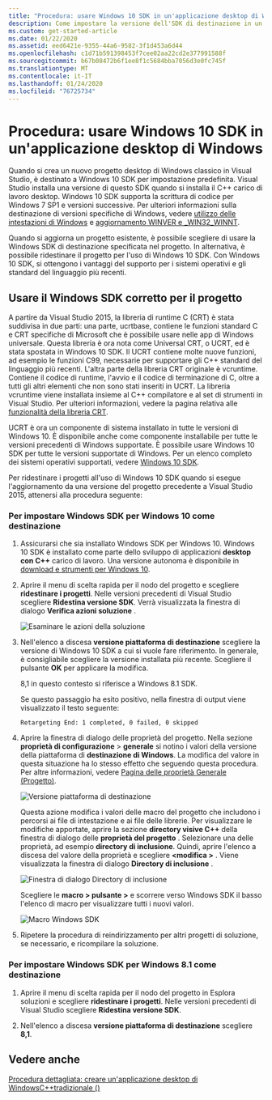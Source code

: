 ```yaml
---
title: "Procedura: usare Windows 10 SDK in un'applicazione desktop di Windows"
description: Come impostare la versione dell'SDK di destinazione in un progetto di applicazione desktop di Windows per usare Windows 10 SDK.
ms.custom: get-started-article
ms.date: 01/22/2020
ms.assetid: eed6421e-9355-44a6-9582-3f1d453a6d44
ms.openlocfilehash: c1d71b591398453f7cee02aa22cd2e377991588f
ms.sourcegitcommit: b67b08472b6f1ee8f1c5684bba7056d3e0fc745f
ms.translationtype: MT
ms.contentlocale: it-IT
ms.lasthandoff: 01/24/2020
ms.locfileid: "76725734"
---
```

# <a name="how-to-use-the-windows-10-sdk-in-a-windows-desktop-application"></a>Procedura: usare Windows 10 SDK in un'applicazione desktop di Windows

Quando si crea un nuovo progetto desktop di Windows classico in Visual Studio, è destinato a Windows 10 SDK per impostazione predefinita. Visual Studio installa una versione di questo SDK quando si installa il C++ carico di lavoro desktop. Windows 10 SDK supporta la scrittura di codice per Windows 7 SP1 e versioni successive. Per ulteriori informazioni sulla destinazione di versioni specifiche di Windows, vedere [utilizzo delle intestazioni di Windows](/windows/win32/WinProg/using-the-windows-headers) e [aggiornamento WINVER e _WIN32_WINNT](../porting/modifying-winver-and-win32-winnt.md).

Quando si aggiorna un progetto esistente, è possibile scegliere di usare la Windows SDK di destinazione specificata nel progetto. In alternativa, è possibile ridestinare il progetto per l'uso di Windows 10 SDK. Con Windows 10 SDK, si ottengono i vantaggi del supporto per i sistemi operativi e gli standard del linguaggio più recenti.

## <a name="use-the-right-windows-sdk-for-your-project"></a>Usare il Windows SDK corretto per il progetto

A partire da Visual Studio 2015, la libreria di runtime C (CRT) è stata suddivisa in due parti: una parte, ucrtbase, contiene le funzioni standard C e CRT specifiche di Microsoft che è possibile usare nelle app di Windows universale. Questa libreria è ora nota come Universal CRT, o UCRT, ed è stata spostata in Windows 10 SDK. Il UCRT contiene molte nuove funzioni, ad esempio le funzioni C99, necessarie per supportare gli C++ standard del linguaggio più recenti. L'altra parte della libreria CRT originale è vcruntime. Contiene il codice di runtime, l'avvio e il codice di terminazione di C, oltre a tutti gli altri elementi che non sono stati inseriti in UCRT. La libreria vcruntime viene installata insieme al C++ compilatore e al set di strumenti in Visual Studio. Per ulteriori informazioni, vedere la pagina relativa alle [funzionalità della libreria CRT](../c-runtime-library/crt-library-features.md).

UCRT è ora un componente di sistema installato in tutte le versioni di Windows 10. È disponibile anche come componente installabile per tutte le versioni precedenti di Windows supportate. È possibile usare Windows 10 SDK per tutte le versioni supportate di Windows. Per un elenco completo dei sistemi operativi supportati, vedere [Windows 10 SDK](https://developer.microsoft.com/windows/downloads/windows-10-sdk).

Per ridestinare i progetti all'uso di Windows 10 SDK quando si esegue l'aggiornamento da una versione del progetto precedente a Visual Studio 2015, attenersi alla procedura seguente:

### <a name="to-target-the-windows-10-sdk"></a>Per impostare Windows SDK per Windows 10 come destinazione

1. Assicurarsi che sia installato Windows SDK per Windows 10. Windows 10 SDK è installato come parte dello sviluppo di applicazioni **desktop con C++**  carico di lavoro. Una versione autonoma è disponibile in [download e strumenti per Windows 10](https://developer.microsoft.com/windows/downloads).

1. Aprire il menu di scelta rapida per il nodo del progetto e scegliere **ridestinare i progetti**. Nelle versioni precedenti di Visual Studio scegliere **Ridestina versione SDK**. Verrà visualizzata la finestra di dialogo **Verifica azioni soluzione** .

   ![Esaminare le azioni della soluzione](../windows/media/retargetingwindowssdk2.PNG "RetargetingWindowsSDK2")

1. Nell'elenco a discesa **versione piattaforma di destinazione** scegliere la versione di Windows 10 SDK a cui si vuole fare riferimento. In generale, è consigliabile scegliere la versione installata più recente. Scegliere il pulsante **OK** per applicare la modifica.

   8,1 in questo contesto si riferisce a Windows 8.1 SDK.

   Se questo passaggio ha esito positivo, nella finestra di output viene visualizzato il testo seguente:

   `Retargeting End: 1 completed, 0 failed, 0 skipped`

1. Aprire la finestra di dialogo delle proprietà del progetto. Nella sezione **proprietà di configurazione** > **generale** si notino i valori della versione della piattaforma di **destinazione di Windows**. La modifica del valore in questa situazione ha lo stesso effetto che seguendo questa procedura. Per altre informazioni, vedere [Pagina delle proprietà Generale (Progetto)](../build/reference/general-property-page-project.md).

   ![Versione piattaforma di destinazione](../windows/media/retargetingwindowssdk3.PNG "RetargetingWindowsSDK3")

   Questa azione modifica i valori delle macro del progetto che includono i percorsi ai file di intestazione e ai file delle librerie. Per visualizzare le modifiche apportate, aprire la sezione **directory visive C++**  della finestra di dialogo delle **proprietà del progetto** . Selezionare una delle proprietà, ad esempio **directory di inclusione**. Quindi, aprire l'elenco a discesa del valore della proprietà e scegliere **\<modifica >** . Viene visualizzata la finestra di dialogo **Directory di inclusione** .

   ![Finestra di dialogo Directory di inclusione](../windows/media/retargetingwindowssdk4.PNG "RetargetingWindowsSDK4")

   Scegliere le **macro > pulsante >** e scorrere verso Windows SDK il basso l'elenco di macro per visualizzare tutti i nuovi valori.

   ![Macro Windows SDK](../windows/media/retargetingwindowssdk5.PNG "RetargetingWindowsSDK5")

1. Ripetere la procedura di reindirizzamento per altri progetti di soluzione, se necessario, e ricompilare la soluzione.

### <a name="to-target-the-windows-81-sdk"></a>Per impostare Windows SDK per Windows 8.1 come destinazione

1. Aprire il menu di scelta rapida per il nodo del progetto in Esplora soluzioni e scegliere **ridestinare i progetti**. Nelle versioni precedenti di Visual Studio scegliere **Ridestina versione SDK**.

2. Nell'elenco a discesa **versione piattaforma di destinazione** scegliere **8,1**.

## <a name="see-also"></a>Vedere anche

[Procedura dettagliata: creare un'applicazione desktop di WindowsC++tradizionale ()](../windows/walkthrough-creating-windows-desktop-applications-cpp.md)
